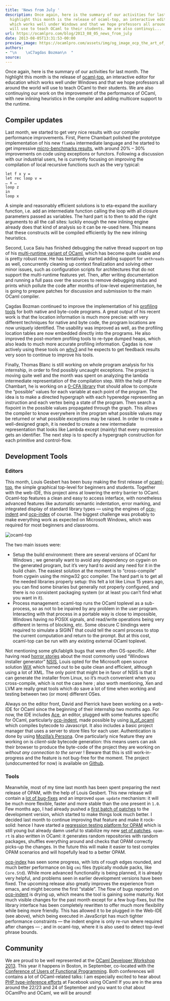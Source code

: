 ```yaml
---
title: 'News from July '
description: Once again, here is the summary of our activities for last month. The
  highlight this month is the release of ocaml-top, an interactive editor for education
  which works well under Windows and that we hope professors all around the world
  will use to teach OCaml to their students. We are also continuyi...
url: https://ocamlpro.com/blog/2013_08_05_news_from_july
date: 2013-08-05T13:31:53-00:00
preview_image: https://ocamlpro.com/assets/img/og_image_ocp_the_art_of_prog.png
authors:
- "\n    \xC7agdas Bozman\n  "
source:
---
```


<p>Once again, here is the summary of our activities for last month. The highlight this month is the release of <a href="http://www.typerex.org/ocaml-top.html">ocaml-top</a>, an interactive editor for education which works well under Windows and that we hope professors all around the world will use to teach OCaml to their students. We are also continuying our work on the improvement of the performance of OCaml, with new inlining heuristics in the compiler and adding multicore support to the runtime.</p>
<h2>Compiler updates</h2>
<p>Last month, we started to get very nice results with our compiler performance improvements. First, Pierre Chambart polished the prototype implementation of his new <code>flamba</code> intermediate language and he started to get impressive <a href="http://ocamlpro.com/2013/07/11/better-inlining-progress-report/">micro-benchmarks results</a>, with around 20% – 30% improvements on code using exceptions or functors. Following a discussion with our industrial users, he is currently focusing on improving the compilation of local recursive functions such as the very typical:</p>
<pre><code class="language-ocaml">let f x y =  
let rec loop v =  
… x …  
loop z  
in  
loop x  
</code></pre>
<p>A simple and reasonably efficient solutions is to eta-expand the auxiliary function, i.e. add an intermediate function calling the loop with all closure parameters passed as variables. The hard part is to then to add the right arguments to all the call sites: luckily enough the new inlining engine already does that kind of analysis so it can be re-used here. This means that these constructs will be compiled efficiently by the new inlining heuristics.</p>
<p>Second, Luca Saiu has finished debugging the native thread support on top of his <a href="https://github.com/lucasaiu/ocaml">multi-runtime variant of OCaml</a>, which has become quite usable and is pretty robust now. He has tentatively started adding support for <code>vmthreads</code> as well, concurrently cleaning up context finalization and solving other minor issues, such as configuration scripts for architectures that do not support the multi-runtime features yet. Then, after writing documentation and running a full pass over the sources to remove debugging stubs and prints which pollute the code after months of low-level experimentation, he is going to prepare patches for discussion and submission to the main OCaml compiler.</p>
<p>Çagdas Bozman continued to improve the implementation of his <a href="https://github.com/cago/ocaml">profiling tools</a> for both native and byte-code programs. A great output of his recent work is that the location information is much more precise: with very different techniques for native and byte code, the program locations are now uniquely identified. The usability was improved as well, as the profiling location tables are now embedded directly into the programs. He also improved the post-mortem profiling tools to re-type dumped heaps, which also leads to much more accurate profiling information. Çagdas is now actively using these tools on <a href="http://why3.lri.fr/">why3</a> and he expects to get feedback results very soon to continue to improve his tools.</p>
<p>Finally, Thomas Blanc is still working on whole program analysis for his internship, in order to find possibly uncaught exceptions. The project is moving quite well and the month was spent on analyzing the lambda intermediate representation of the compilation step. With the help of Pierre Chambart, he is working on a <a href="https://github.com/thomasblanc/ocaml-data-analysis">0-CFA library</a> that should allow to compute the “possible” values for each variable at each point of the program. The idea is to make a directed hypergraph with each hyperedge representing an instruction and each vertex being a state of the program. Then search a fixpoint in the possible values propagated through the graph. This allows the compiler to know everywhere in the program what possible values may be returned or what possible exceptions may be raised. In order to create a well-designed graph, it is needed to create a new intermediate representation that looks like Lambda except (mainly) that every expression gets an identifier. The next step is to specify a hypergraph construction for each primitive and control-flow.</p>
<h2>Development Tools</h2>
<h3>Editors</h3>
<p>This month, Louis Gesbert has been busy making the first release of <a href="http://www.typerex.org/ocaml-top.html">ocaml-top</a>, the simple graphical top-level for beginners and students. Together with the web-IDE, this project aims at lowering the entry barrier to OCaml. Ocaml-top features a clean and easy to access interface, with nonetheless advanced features like automatic semantic indentation, error marking, and integrated display of standard library types — using the engines of <a href="https://github.com/OCamlPro/ocp-indent">ocp-indent</a> and <a href="https://github.com/OCamlPro/ocp-index">ocp-index</a> of course. The biggest challenge was probably to make everything work as expected on Microsoft Windows, which was required for most beginners and classrooms.</p>
<p><img src="https://ocamlpro.com/blog/assets/img/ocaml_top.png" alt="ocaml-top"></p>
<p>The two main issues were:</p>
<ul>
<li>Setup the build environment: there are several versions of OCaml for Windows ; we generally want to avoid any dependency on cygwin on the generated program, but it’s very hard to avoid any need for it in the build chain. The easiest solution at the moment is to “cross-compile” from cygwin using the mingw32 gcc compiler. The hard part is to get all the needed libraries properly setup: this felt a lot like Linux 15 years ago, you can find some binaries but generally not properly configured, and there is no consistent packaging system (or at least you can’t find what you want in it).
</li>
<li>Process management: ocaml-top runs the OCaml toplevel as a sub-process, so as not to be inpaired by any problem in the user program. Interacting with that process in a portable way is close to impossible, Windows having no POSIX signals, and read/write operations being very different in terms of blocking, etc. Some obscure C bindings were required to simulate a SIGINT that could tell the ocaml process to stop the current computation and return to the prompt. But at this cost, ocaml-top can be run with any existing external OCaml toplevel.
</li>
</ul>
<p>Not mentioning some gtk/lablgtk bugs that were often OS-specific. After having read <a href="http://gallium.inria.fr/~scherer/gagallium/the-ocaml-installer-for-windows/">horror stories</a> about the most commonly used “Windows installer generator” <a href="http://nsis.sourceforge.net/Main_Page">NSIS</a>, Louis opted for the Microsoft open source solution <a href="http://wixtoolset.org/">WiX</a> which turned out to be quite clean and efficient, although using a lot of XML. The only point that might be in favor of NSIS is that it can generate the installer from Linux, so it’s much convenient when you cross-compile, which is not the case here ; also worth mentioning, Xen and LVM are really great tools which do save a lot of time when working and testing between two (or more) different OSes.</p>
<p>Always on the editor front, David and Pierrick have been working on a web-IDE for OCaml since the beginning of their internship two months ago. For now, the IDE includes <a href="http://ace.c9.io/">Ace</a>, an editor, plugged with some features specific for OCaml, particularly <a href="https://github.com/OCamlPro/ocp-indent">ocp-indent</a>, made possible by using <a href="http://ocsigen.org/js_of_ocaml/">js_of_ocaml</a> which compiles bytecode to Javascript. It also includes a basic project manager that uses a server to store files for each user. Authentication is done by using <a href="http://www.mozilla.org/en-US/persona/">Mozilla’s Persona</a>. One particularly nice feature they are working on is <em>client-side</em> bytecode generation: this means users can ask their browser to produce the byte-code of the project they are working on <em>without any connection to the server</em> ! Beware that this is still work-in-progress and the feature is not bug-free for the moment. The project (undocumented for now) is available on <a href="https://github.com/pcouderc/ocp-webedit">Github</a>.</p>
<h3>Tools</h3>
<p>Meanwhile, most of my time last month has been spent preparing the next release of OPAM, with the help of Louis Gesbert. This new release will contain a <a href="https://github.com/OCamlPro/opam/issues?milestone=17&amp;page=1&amp;state=closed">lot of bug-fixes</a> and an improved <code>opam update</code> mechanism: it will be much more flexible, faster and more stable than the one present in <code>1.0</code>. Few months ago, I had already pushed a <a href="https://github.com/OCamlPro/opam/pull/597">first batch of patches</a> to the development version, which started to make things look much better. I decided last month to continue improving that feature and make it rock-solid: hence I have started a <a href="https://github.com/samoht/opam-rt">regression testing platform for OPAM</a> which is still young but already damn useful to stabilize my new <a href="https://github.com/OCamlPro/opam/pull/719">set of patches</a>. <code>opam-rt</code> is also written in OCaml: it generates random repositories with random packages, shuffles everything around and checks that OPAM correctly picks-up the changes. In the future this will make it easier to test complex OPAM scenarios and will hopefully lead to a better OPAM.</p>
<p><a href="https://github.com/OCamlPro/ocp-index">ocp-index</a> has seen some progress, with lots of rough edges rounded, and much better performance on big <code>cmi</code> files (typically module packs, like <code>Core.Std</code>). While more advanced functionality is being planned, it is already very helpful, and problems seen in earlier development versions have been fixed. The upcoming release also greatly improves the experience from emacs, and might become the first “stable”. The flow of bugs reported on <a href="https://github.com/OCamlPro/ocp-index">ocp-indent</a> is drying up, which means the tool is gaining some maturity. Not much visible changes for the past month except for a few bug-fixes, but the library interface has been completely rewritten to offer much more flexibility while being more friendly. This has allowed it to be plugged in the Web-IDE (see above), which being executed in JavaScript has much tighter performance constraints — the indent engine is only re-run where required after changes — ; and in ocaml-top, where it is also used to detect top-level phrase bounds.</p>
<h2>Community</h2>
<p>We are proud to be well represented at the <a href="http://ocaml.org/meetings/ocaml/2013/program.html">OCaml Developer Workshop 2013</a>. This year it happens in Boston, in September, co-located with the <a href="http://cufp.org/conference/schedule/2013">Conference of Users of Functional Programming</a>. Both conferences will contains a lot of OCaml-related talks: I am especially excited to hear about <a href="http://cufp.org/conference/schedule/2013">PHP type-inference efforts</a> at Facebook using OCaml! If you are in the area around the 22/23 and 24 of September and you want to chat about OCamlPro and OCaml, we will be around!</p>

